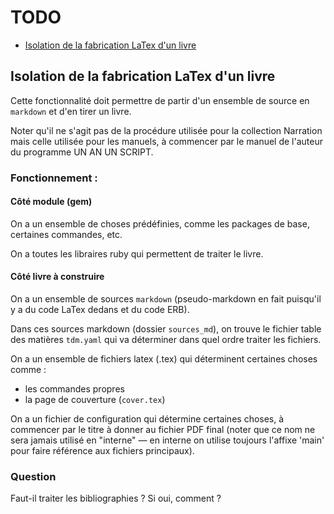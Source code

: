 # TODO
* [Isolation de la fabrication LaTex d'un livre](#isolationdelafabricationlatexlivre)


<a name='isolationdelafabricationlatexlivre'></a>

## Isolation de la fabrication LaTex d'un livre

Cette fonctionnalité doit permettre de partir d'un ensemble de source en `markdown` et d'en tirer un livre.

Noter qu'il ne s'agit pas de la procédure utilisée pour la collection Narration mais celle utilisée pour les manuels, à commencer par le manuel de l'auteur du programme UN AN UN SCRIPT.

### Fonctionnement :

#### Côté module (gem)

On a un ensemble de choses prédéfinies, comme les packages de base, certaines commandes, etc.

On a toutes les libraires ruby qui permettent de traiter le livre.

#### Côté livre à construire

On a un ensemble de sources `markdown` (pseudo-markdown en fait puisqu'il y a du code LaTex dedans et du code ERB).

Dans ces sources markdown (dossier `sources_md`), on trouve le fichier table des matières `tdm.yaml` qui va déterminer dans quel ordre traiter les fichiers.

On a un ensemble de fichiers latex (.tex) qui déterminent certaines choses comme :

* les commandes propres
* la page de couverture (`cover.tex`)

On a un fichier de configuration qui détermine certaines choses, à commencer par le titre à donner au fichier PDF final (noter que ce nom ne sera jamais utilisé en "interne" — en interne on utilise toujours l'affixe 'main' pour faire référence aux fichiers principaux).

### Question

Faut-il traiter les bibliographies ? Si oui, comment ?
